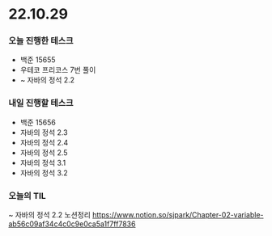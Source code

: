# 22.10.29

### 오늘 진행한 테스크

- 백준 15655
- 우테코 프리코스 7번 풀이
- ~ 자바의 정석 2.2

### 내일 진행할 테스크

- 백준 15656
- 자바의 정석 2.3
- 자바의 정석 2.4
- 자바의 정석 2.5
- 자바의 정석 3.1
- 자바의 정석 3.2

### 오늘의 TIL

~ 자바의 정석 2.2 노션정리
https://www.notion.so/sjpark/Chapter-02-variable-ab56c09af34c4c0c9e0ca5a1f7ff7836
